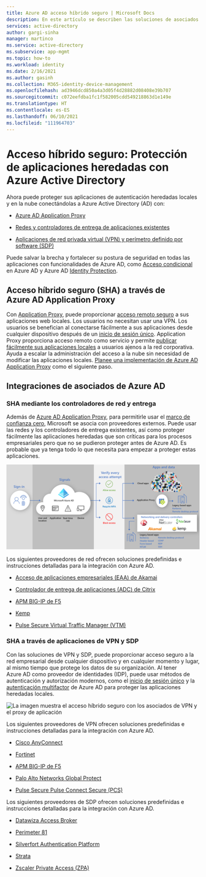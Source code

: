 ```yaml
---
title: Azure AD acceso híbrido seguro | Microsoft Docs
description: En este artículo se describen las soluciones de asociados para integrar las aplicaciones locales, de nube pública o de nube privada heredadas con Azure AD. Proteja sus aplicaciones heredadas conectando controladores de entrega de aplicaciones o redes a Azure AD.
services: active-directory
author: gargi-sinha
manager: martinco
ms.service: active-directory
ms.subservice: app-mgmt
ms.topic: how-to
ms.workload: identity
ms.date: 2/16/2021
ms.author: gasinh
ms.collection: M365-identity-device-management
ms.openlocfilehash: ad3946dcd850a4a3d05f4d28882d08408e39b707
ms.sourcegitcommit: c072eefdba1fc1f582005cdd549218863d1e149e
ms.translationtype: HT
ms.contentlocale: es-ES
ms.lasthandoff: 06/10/2021
ms.locfileid: "111964703"
---
```

# <a name="secure-hybrid-access-secure-legacy-apps-with-azure-active-directory"></a>Acceso híbrido seguro: Protección de aplicaciones heredadas con Azure Active Directory

Ahora puede proteger sus aplicaciones de autenticación heredadas locales y en la nube conectándolas a Azure Active Directory (AD) con:

- [Azure AD Application Proxy](#secure-hybrid-access-sha-through-azure-ad-application-proxy)

- [Redes y controladores de entrega de aplicaciones existentes](#sha-through-networking-and-delivery-controllers)

- [Aplicaciones de red privada virtual (VPN) y perímetro definido por software (SDP)](#sha-through-vpn-and-sdp-applications)

Puede salvar la brecha y fortalecer su postura de seguridad en todas las aplicaciones con funcionalidades de Azure AD, como [Acceso condicional](../conditional-access/overview.md) en Azure AD y Azure AD [Identity Protection](../identity-protection/overview-identity-protection.md).

## <a name="secure-hybrid-access-sha-through-azure-ad-application-proxy"></a>Acceso híbrido seguro (SHA) a través de Azure AD Application Proxy
  
Con [Application Proxy](../app-proxy/what-is-application-proxy.md), puede proporcionar [acceso remoto seguro](../app-proxy/application-proxy.md) a sus aplicaciones web locales. Los usuarios no necesitan usar una VPN. Los usuarios se benefician al conectarse fácilmente a sus aplicaciones desde cualquier dispositivo después de un [inicio de sesión único](add-application-portal-setup-sso.md). Application Proxy proporciona acceso remoto como servicio y permite [publicar fácilmente sus aplicaciones locales](../app-proxy/application-proxy-add-on-premises-application.md) a usuarios ajenos a la red corporativa. Ayuda a escalar la administración del acceso a la nube sin necesidad de modificar las aplicaciones locales. [Planee una implementación de Azure AD Application Proxy](../app-proxy/application-proxy-deployment-plan.md) como el siguiente paso.

## <a name="azure-ad-partner-integrations"></a>Integraciones de asociados de Azure AD

### <a name="sha-through-networking-and-delivery-controllers"></a>SHA mediante los controladores de red y entrega

Además de [Azure AD Application Proxy](../app-proxy/what-is-application-proxy.md), para permitirle usar el [marco de confianza cero](https://www.microsoft.com/security/blog/2020/04/02/announcing-microsoft-zero-trust-assessment-tool/), Microsoft se asocia con proveedores externos. Puede usar las redes y los controladores de entrega existentes, así como proteger fácilmente las aplicaciones heredadas que son críticas para los procesos empresariales pero que no se pudieron proteger antes de Azure AD. Es probable que ya tenga todo lo que necesita para empezar a proteger estas aplicaciones.

![La imagen muestra el acceso híbrido seguro con los asociados de red y el proxy de aplicación](./media/secure-hybrid-access/secure-hybrid-access.png)

Los siguientes proveedores de red ofrecen soluciones predefinidas e instrucciones detalladas para la integración con Azure AD.

- [Acceso de aplicaciones empresariales (EAA) de Akamai](../saas-apps/akamai-tutorial.md)

- [Controlador de entrega de aplicaciones (ADC) de Citrix](../saas-apps/citrix-netscaler-tutorial.md)

- [APM BIG-IP de F5](./f5-aad-integration.md)

- [Kemp](../saas-apps/kemp-tutorial.md)

- [Pulse Secure Virtual Traffic Manager (VTM)](../saas-apps/pulse-secure-virtual-traffic-manager-tutorial.md)

### <a name="sha-through-vpn-and-sdp-applications"></a>SHA a través de aplicaciones de VPN y SDP

Con las soluciones de VPN y SDP, puede proporcionar acceso seguro a la red empresarial desde cualquier dispositivo y en cualquier momento y lugar, al mismo tiempo que protege los datos de su organización. Al tener Azure AD como proveedor de identidades (IDP), puede usar métodos de autenticación y autorización modernos, como el [inicio de sesión único](./what-is-single-sign-on.md) y la [autenticación multifactor](../authentication/concept-mfa-howitworks.md) de Azure AD para proteger las aplicaciones heredadas locales.  

![La imagen muestra el acceso híbrido seguro con los asociados de VPN y el proxy de aplicación ](./media/secure-hybrid-access/app-proxy-vpn.png)

Los siguientes proveedores de VPN ofrecen soluciones predefinidas e instrucciones detalladas para la integración con Azure AD.

- [Cisco AnyConnect](../saas-apps/cisco-anyconnect.md)

- [Fortinet](../saas-apps/fortigate-ssl-vpn-tutorial.md)

- [APM BIG-IP de F5](./f5-aad-password-less-vpn.md)

- [Palo Alto Networks Global Protect](../saas-apps/paloaltoadmin-tutorial.md)

- [Pulse Secure Pulse Connect Secure (PCS)](../saas-apps/pulse-secure-pcs-tutorial.md)

Los siguientes proveedores de SDP ofrecen soluciones predefinidas e instrucciones detalladas para la integración con Azure AD.

- [Datawiza Access Broker](./add-application-portal-setup-oidc-sso.md)

- [Perimeter 81](../saas-apps/perimeter-81-tutorial.md)


- [Silverfort Authentication Platform](./add-application-portal-setup-oidc-sso.md)

- [Strata](../saas-apps/maverics-identity-orchestrator-saml-connector-tutorial.md)

- [Zscaler Private Access (ZPA)](../saas-apps/zscalerprivateaccess-tutorial.md)